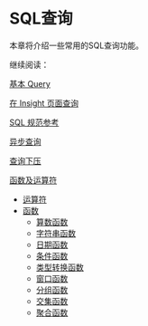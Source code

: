 # SQL查询

本章将介绍一些常用的SQL查询功能。

继续阅读：

[基本 Query](basic_query.cn.md)

[在 Insight 页面查询](insight.cn.md)

[SQL 规范参考](sql_spec.cn.md)

[异步查询](async_query.cn.md)

[查询下压](pushdown.cn.md)

[函数及运算符](adv_sql/README.md)

- [运算符](adv_sql/operator.cn.md)
- [函数](adv_sql/function.cn.md)
  - [算数函数](adv_sql/arithmetic_function.cn.md)
  - [字符串函数](adv_sql/string_function.cn.md)
  - [日期函数](adv_sql/datetime_function.cn.md)
  - [条件函数](adv_sql/conditional_function.cn.md)
  - [类型转换函数](adv_sql/type_function.cn.md)
  - [窗口函数](adv_sql/window_function.cn.md)
  - [分组函数](adv_sql/grouping_sets.cn.md)
  - [交集函数](adv_sql/intersect_count.cn.md)
  - [聚合函数](adv_sql/aggregate_function.cn.md)
